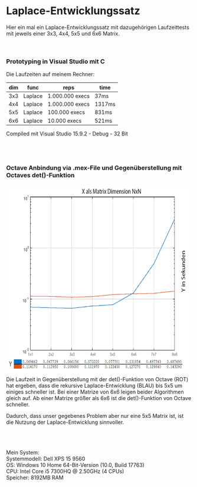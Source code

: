 # Laplace-Entwicklungssatz
Hier ein mal ein Laplace-Entwicklungssatz mit dazugehörigen Laufzeittests mit jeweils einer 3x3, 4x4, 5x5 und 6x6 Matrix.<br/>
<br/>
<br/>

### Prototyping in Visual Studio mit C<br/>
Die Laufzeiten auf meinem Rechner:<br/>
  
| dim | func        | reps            | time    |
|-----|-------------|-----------------|---------|
| 3x3 |     Laplace | 1.000.000 execs |    37ms |
| 4x4 |     Laplace | 1.000.000 execs |  1317ms |
| 5x5 |     Laplace |   100.000 execs |   831ms |
| 6x6 |     Laplace |    10.000 execs |   521ms |

<p>

Compiled mit Visual Studio 15.9.2 - Debug - 32 Bit<br>
<br>
<br>
<br>
  
### Octave Anbindung via .mex-File und Gegenüberstellung mit Octaves det()-Funktion
<p>
 <img src="https://github.com/JoeKL/Laplace-Entwicklungssatz/blob/master/LaPlace%20Entwicklungssatz/mex/ggue.png" height="500"> 
<p>
Die Laufzeit in Gegenüberstellung mit der det()-Funktion von Octave (ROT) hat ergeben, dass die rekursive Laplace-Entwicklung (BLAU) bis 5x5 um einiges schneller ist. Bei einer Matrize von 6x6 leigen beider Algorithmen gleich auf. Ab einer Matrize größer als 6x6 ist die det()-Funktion von Octave schneller.
<p>
Dadurch, dass unser gegebenes Problem aber nur eine 5x5 Matrix ist, ist die Nutzung der Laplace-Entwicklung sinnvoller.
<br>
<br>
<br>
<br>

Mein System:<br>
  Systemmodell: Dell XPS 15 9560<br>
  OS: Windows 10 Home 64-Bit-Version (10.0, Build 17763)<br>
  CPU: Intel Core i5 7300HQ @ 2.50GHz (4 CPUs)<br>
  Speicher: 8192MB RAM

